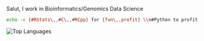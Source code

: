 Salut, I work in Bioinformatics/Genomics Data Science 

```bash
echo -e {#RStats\,,#C\,,#RCpp} for {fun\,,profit} \\n#Python to profit
```

![Top Languages](https://github-readme-stats.vercel.app/api/top-langs/?username=sounkou-bioinfo&hide=javascript,html,css,scss,tex,ts,php,makefile,roff,m4,perl,cmake,matlab,shell&langs_count=5&theme=transparent&layout=compact)
